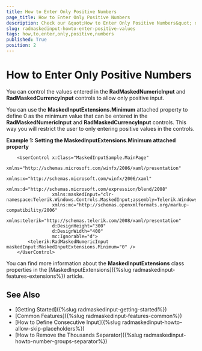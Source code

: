 ```yaml
---
title: How to Enter Only Positive Numbers
page_title: How to Enter Only Positive Numbers
description: Check our &quot;How to Enter Only Positive Numbers&quot; documentation article for the RadMaskedInput {{ site.framework_name }} control.
slug: radmaskedinput-howto-enter-positive-values
tags: how,to,enter,only,positive,numbers
published: True
position: 2
---
```


# How to Enter Only Positive Numbers

You can control the values entered in the __RadMaskedNumericInput__ and __RadMaskedCurrencyInput__ controls to allow only positive input.

You can use the __MaskedInputExtensions.Minimum__ attached property to define 0 as the minimum value that can be entered in the __RadMaskedNumericInput__ and __RadMaskedCurrencyInput__ controls. This way you will restrict the user to only entering positive values in the controls.

__Example 1:  Setting the MaskedInputExtensions.Minimum attached property__
```XAML
	<UserControl x:Class="MaskedInputSample.MainPage" 
	             xmlns="http://schemas.microsoft.com/winfx/2006/xaml/presentation"
	             xmlns:x="http://schemas.microsoft.com/winfx/2006/xaml"
	             xmlns:d="http://schemas.microsoft.com/expression/blend/2008"
	             xmlns:maskedInput="clr-namespace:Telerik.Windows.Controls.MaskedInput;assembly=Telerik.Windows.Controls.Input"
	             xmlns:mc="http://schemas.openxmlformats.org/markup-compatibility/2006"
	             xmlns:telerik="http://schemas.telerik.com/2008/xaml/presentation"
	             d:DesignHeight="300"
	             d:DesignWidth="400"
	             mc:Ignorable="d">
	    <telerik:RadMaskedNumericInput maskedInput:MaskedInputExtensions.Minimum="0" />
	</UserControl>
```

You can find more information about the __MaskedInputExtensions__ class properties in the [MaskedInputExtensions]({%slug radmaskedinput-features-extensions%}) article.

## See Also
 * [Getting Started]({%slug radmaskedinput-getting-started%})
 * [Common Features]({%slug radmaskedinput-features-common%})
 * [How to Define Consecutive Input]({%slug radmaskedinput-howto-allow-skip-placeholders%})
 * [How to Remove the Thousands Separator]({%slug radmaskedinput-howto-number-groups-separator%})